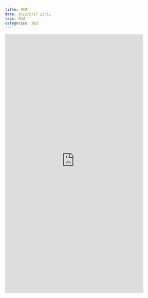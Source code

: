 ```yaml
---
title: 测试
date: 2022/5/17 22:11
tags: 测试
categories: 测试
---
```


 <iframe  
 height=850 
 width=90% 
 src="https://www.aliyundrive.com/s/edZEuWL6Qyo/folder/624922b9b6d5bf9388414fffb3460e6eda81c137"  
 frameborder=0  
 allowfullscreen>
 </iframe>
